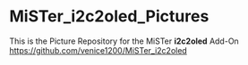 # MiSTer_i2c2oled_Pictures
This is the Picture Repository for the MiSTer **i2c2oled** Add-On  
https://github.com/venice1200/MiSTer_i2c2oled
